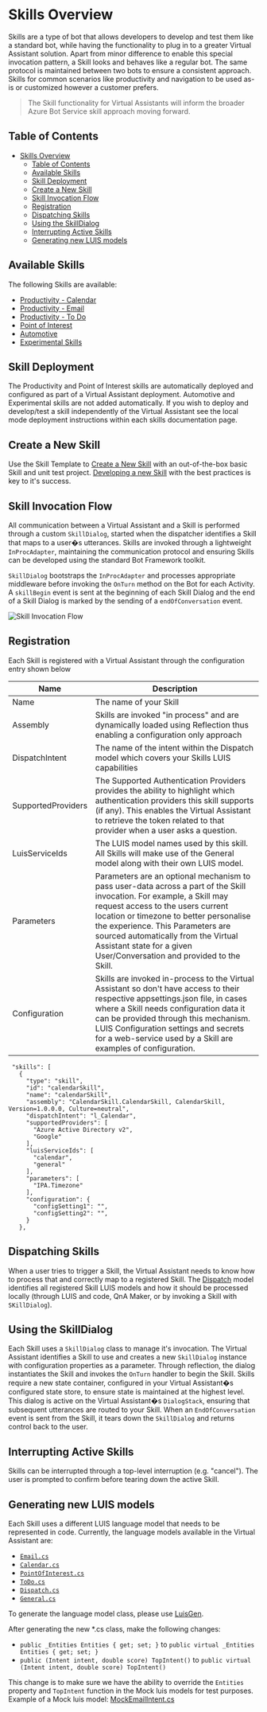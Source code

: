 # Skills Overview

Skills are a type of bot that allows developers to develop and test them like a standard bot, while having the functionality to plug in to a greater Virtual Assistant solution.
Apart from minor difference to enable this special invocation pattern, a Skill looks and behaves like a regular bot. The same protocol is maintained between two bots to ensure a consistent approach.
Skills for common scenarios like productivity and navigation to be used as-is or customized however a customer prefers.
> The Skill functionality for Virtual Assistants will inform the broader Azure Bot Service skill approach moving forward.

## Table of Contents
- [Skills Overview](#skills-overview)
  - [Table of Contents](#table-of-contents)
  - [Available Skills](#available-skills)
  - [Skill Deployment](#skill-deployment)
  - [Create a New Skill](#create-a-new-skill)
  - [Skill Invocation Flow](#skill-invocation-flow)
  - [Registration](#registration)
  - [Dispatching Skills](#dispatching-skills)
  - [Using the SkillDialog](#using-the-skilldialog)
  - [Interrupting Active Skills](#interrupting-active-skills)
  - [Generating new LUIS models](#generating-new-luis-models)

## Available Skills

The following Skills are available:
- [Productivity - Calendar](./productivity-calendar.md)
- [Productivity - Email](./productivity-email.md)
- [Productivity - To Do](./productivity-todo.md)
- [Point of Interest](./pointofinterest.md)
- [Automotive](./automotive.md)
- [Experimental Skills](./experimental-skills.md)

## Skill Deployment
The Productivity and Point of Interest skills are automatically deployed and configured as part of a Virtual Assistant deployment. Automotive and Experimental skills are not added automatically. If you wish to deploy and develop/test a skill independently of the Virtual Assistant see the local mode deployment instructions within each skills documentation page.

## Create a New Skill

Use the Skill Template to [Create a New Skill](./create.md) with an out-of-the-box basic Skill and unit test project.
[Developing a new Skill](./developing-a-new-skill.md) with the best practices is key to it's success.

## Skill Invocation Flow

All communication between a Virtual Assistant and a Skill is performed through a custom `SkillDialog`, started when the dispatcher identifies a Skill that maps to a user�s utterances. Skills are invoked through a lightweight `InProcAdapter`, maintaining the communication protocol and ensuring Skills can be developed using the standard Bot Framework toolkit.

`SkillDialog` bootstraps the `InProcAdapter` and processes appropriate middleware before invoking the `OnTurn` method on the Bot for each Activity. A `skillBegin` event is sent at the beginning of each Skill Dialog and the end of a Skill Dialog is marked by the sending of a `endOfConversation` event.

![Skill Invocation Flow](../../media/virtualassistant-SkillFlow.png)

## Registration

Each Skill is registered with a Virtual Assistant through the configuration entry shown below

|Name|Description|
---|---
Name | The name of your Skill|
Assembly| Skills are invoked "in process" and are dynamically loaded using Reflection thus enabling a configuration only approach|
DispatchIntent| The name of the intent within the Dispatch model which covers your Skills LUIS capabilities|
SupportedProviders| The Supported Authentication Providers provides the ability to highlight which authentication providers this skill supports (if any). This enables the Virtual Assistant to retrieve the token related to that provider when a user asks a question.|
LuisServiceIds| The LUIS model names used by this skill. All Skills will make use of the General model along with their own LUIS model.|
Parameters| Parameters are an optional mechanism to pass user-data across a part of the Skill invocation. For example, a Skill may request access to the users current location or timezone to better personalise the experience. This Parameters are sourced automatically from the Virtual Assistant state for a given User/Conversation and provided to the Skill.|
Configuration| Skills are invoked in-process to the Virtual Assistant so don't have access to their respective appsettings.json file, in cases where a Skill needs configuration data it can be provided through this mechanism. LUIS Configuration settings and secrets for a web-service used by a Skill are examples of configuration.|

 ```
  "skills": [
    {
      "type": "skill",
      "id": "calendarSkill",
      "name": "calendarSkill",
      "assembly": "CalendarSkill.CalendarSkill, CalendarSkill, Version=1.0.0.0, Culture=neutral",
      "dispatchIntent": "l_Calendar",
      "supportedProviders": [
        "Azure Active Directory v2",
        "Google"
      ],
      "luisServiceIds": [
        "calendar",
        "general"
      ],
      "parameters": [
        "IPA.Timezone"
      ],
      "configuration": {
        "configSetting1": "",
        "configSetting2": "",
      }
    },
 ```
 
## Dispatching Skills
When a user tries to trigger a Skill, the Virtual Assistant needs to know how to process that and correctly map to a registered Skill.
The [Dispatch](https://docs.microsoft.com/en-us/azure/bot-service/bot-builder-tutorial-dispatch?view=azure-bot-service-4.0) model identifies all registered Skill LUIS models and how it should be processed locally (through LUIS and code, QnA Maker, or by invoking a Skill with `SKillDialog`).

## Using the SkillDialog
Each Skill uses a `SkillDialog` class to manage it's invocation.
The Virtual Assistant identifies a Skill to use and creates a new `SkillDialog` instance with configuration properties as a parameter. 
Through reflection, the dialog instantiates the Skill and invokes the `OnTurn` handler to begin the Skill. 
Skills require a new state container, configured in your Virtual Assistant�s configured state store, to ensure state is maintained at the highest level. 
This dialog is active on the Virtual Assistant�s `DialogStack`, ensuring that subsequent utterances are routed to your Skill. 
When an `EndOfConversation` event is sent from the Skill, it tears down the `SkillDialog` and returns control back to the user.

## Interrupting Active Skills
Skills can be interrupted through a top-level interruption (e.g. "cancel"). The user is prompted to confirm before tearing down the active Skill.

## Generating new LUIS models
Each Skill uses a different LUIS language model that needs to be represented in code. Currently, the language models available in the Virtual Assistant are:

* [`Email.cs`](https://github.com/Microsoft/AI/blob/master/solutions/Virtual-Assistant/src/csharp/skills/emailskill/emailskill/Dialogs/Shared/Resources/EmailLU.cs)
* [`Calendar.cs`](https://github.com/Microsoft/AI/blob/master/solutions/Virtual-Assistant/src/csharp/skills/calendarskill/calendarskill/Dialogs/Shared/Resources/CalendarLU.cs)
* [`PointOfInterest.cs`](https://github.com/Microsoft/AI/blob/master/solutions/Virtual-Assistant/src/csharp/skills/pointofinterestskill/pointofinterestskill/Dialogs/Shared/Resources/PointOfInterestLU.cs)
* [`ToDo.cs`](https://github.com/Microsoft/AI/blob/master/solutions/Virtual-Assistant/src/csharp/skills/todoskill/todoskill/Dialogs/Shared/Resources/ToDoLU.cs)
* [`Dispatch.cs`](https://github.com/Microsoft/AI/blob/master/solutions/Virtual-Assistant/src/csharp/assistant/Dialogs/Shared/Resources/Dispatch.cs)
* [`General.cs`](https://github.com/Microsoft/AI/blob/master/solutions/Virtual-Assistant/src/csharp/microsoft.bot.solutions/Resources/General.cs)

To generate the language model class, please use [LuisGen](https://github.com/Microsoft/botbuilder-tools/tree/master/packages/LUISGen).

After generating the new  *.cs class, make the following changes:

* `public _Entities Entities { get; set; }` to `public virtual _Entities Entities { get; set; }`
* `public (Intent intent, double score) TopIntent()` to `public virtual (Intent intent, double score) TopIntent()`

This change is to make sure we have the ability to override the `Entities` property and `TopIntent` function in the Mock luis models for test purposes. Example of a Mock luis model: [MockEmailIntent.cs](https://github.com/Microsoft/AI/blob/master/solutions/Virtual-Assistant/src/csharp/skills/pointofinterestskill/pointofinterestskilltests/Flow/Fakes/MockGeneralIntent.cs)
